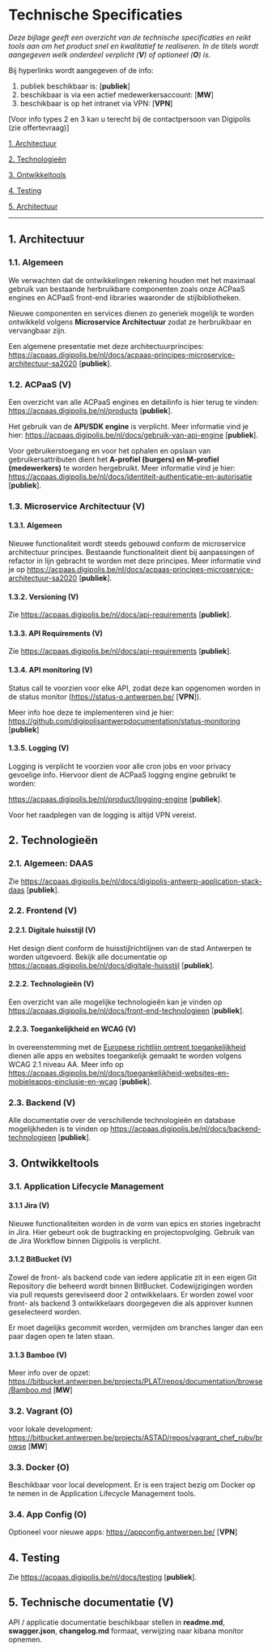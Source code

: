 # Technische Specificaties

*Deze bijlage geeft een overzicht van de technische specificaties en reikt tools aan om het product snel en kwalitatief te realiseren. In de titels wordt aangegeven welk onderdeel verplicht (**V**) of optioneel (**O**) is.*


Bij hyperlinks wordt aangegeven of de info:
1. publiek beschikbaar is: [**publiek**]
2. beschikbaar is via een actief medewerkersaccount: [**MW**]
3. beschikbaar is op het intranet via VPN: [**VPN**]

[Voor info types 2 en 3 kan u terecht bij de contactpersoon van Digipolis (zie offertevraag)]

[1. Architectuur](#1-architectuur)

[2. Technologieën](#2-technologieën)

[3. Ontwikkeltools](#3-ontwikkeltools)

[4. Testing](#4-testing)

[5. Architectuur](#5-technische-documentatie-v)

***


## 1. Architectuur

### 1.1. Algemeen
We verwachten dat de ontwikkelingen rekening houden met het maximaal gebruik van bestaande herbruikbare componenten zoals onze ACPaaS engines en ACPaaS front-end libraries waaronder de stijlbibliotheken.

Nieuwe componenten en services dienen zo generiek mogelijk te worden ontwikkeld volgens **Microservice Architectuur** zodat ze herbruikbaar en vervangbaar zijn.

Een algemene presentatie met deze architectuurprincipes: https://acpaas.digipolis.be/nl/docs/acpaas-principes-microservice-architectuur-sa2020 [**publiek**].

### 1.2. ACPaaS (V)
Een overzicht van alle ACPaaS engines en detailinfo is hier terug te vinden: https://acpaas.digipolis.be/nl/products [**publiek**].

Het gebruik van de **API/SDK engine** is verplicht. Meer informatie vind je hier: https://acpaas.digipolis.be/nl/docs/gebruik-van-api-engine [**publiek**].

Voor gebruikerstoegang en voor het ophalen en opslaan van gebruikersattributen dient het **A-profiel (burgers) en M-profiel (medewerkers)** te worden hergebruikt. Meer informatie vind je hier: https://acpaas.digipolis.be/nl/docs/identiteit-authenticatie-en-autorisatie [**publiek**].

### 1.3. Microservice Architectuur (**V**)

#### 1.3.1. Algemeen
Nieuwe functionaliteit wordt steeds gebouwd conform de microservice architectuur principes. Bestaande functionaliteit dient bij aanpassingen of refactor in lijn gebracht te worden met deze principes.
Meer informatie vind je op https://acpaas.digipolis.be/nl/docs/acpaas-principes-microservice-architectuur-sa2020 [**publiek**].

#### 1.3.2. Versioning (V)
Zie https://acpaas.digipolis.be/nl/docs/api-requirements [**publiek**].

#### 1.3.3. API Requirements (V)
Zie https://acpaas.digipolis.be/nl/docs/api-requirements [**publiek**].

#### 1.3.4. API monitoring (V)
Status call te voorzien voor elke API, zodat deze kan opgenomen worden in de status monitor (https://status-o.antwerpen.be/ [**VPN**]).

Meer info hoe deze te implementeren vind je hier: https://github.com/digipolisantwerpdocumentation/status-monitoring [**publiek**]

#### 1.3.5. Logging (**V**)
Logging is verplicht te voorzien voor alle cron jobs en voor privacy gevoelige info.
Hiervoor dient de ACPaaS logging engine gebruikt te worden:

https://acpaas.digipolis.be/nl/product/logging-engine [**publiek**].

Voor het raadplegen van de logging is altijd VPN vereist.


## 2. Technologieën

### 2.1. Algemeen: DAAS
Zie https://acpaas.digipolis.be/nl/docs/digipolis-antwerp-application-stack-daas [**publiek**].

### 2.2. Frontend (V)

#### 2.2.1. Digitale huisstijl (V)
Het design dient conform de huisstijlrichtlijnen van de stad Antwerpen te worden uitgevoerd. Bekijk alle documentatie op https://acpaas.digipolis.be/nl/docs/digitale-huisstijl [**publiek**].

#### 2.2.2. Technologieën (V)
Een overzicht van alle mogelijke technologieën kan je vinden op https://acpaas.digipolis.be/nl/docs/front-end-technologieen [**publiek**].

#### 2.2.3. Toegankelijkheid en WCAG (V)
In overeenstemming met de [Europese richtlijn omtrent toegankelijkheid](https://eur-lex.europa.eu/legal-content/NL/TXT/HTML/?uri=CELEX:32016L2102&from=EN) dienen alle apps en websites toegankelijk gemaakt te worden volgens WCAG 2.1 niveau AA. Meer info op https://acpaas.digipolis.be/nl/docs/toegankelijkheid-websites-en-mobieleapps-einclusie-en-wcag [**publiek**].


### 2.3. Backend (V)
Alle documentatie over de verschillende technologieën en database mogelijkheden is te vinden op https://acpaas.digipolis.be/nl/docs/backend-technologieen [**publiek**].


## 3. Ontwikkeltools
### 3.1. Application Lifecycle Management

#### 3.1.1 Jira (V)
Nieuwe functionaliteiten worden in de vorm van epics en stories ingebracht in Jira. Hier gebeurt ook de bugtracking en projectopvolging. Gebruik van de Jira Workflow binnen Digipolis is verplicht.

#### 3.1.2 BitBucket (V)
Zowel de front- als backend code van iedere applicatie zit in een eigen Git Repository die beheerd wordt binnen BitBucket. Codewijzigingen worden via pull requests gereviseerd door 2 ontwikkelaars. Er worden zowel voor front- als backend 3 ontwikkelaars doorgegeven die als approver kunnen geselecteerd worden.

Er moet dagelijks gecommit worden, vermijden om branches langer dan een paar dagen open te laten staan.

#### 3.1.3 Bamboo (V)
Meer info over de opzet: https://bitbucket.antwerpen.be/projects/PLAT/repos/documentation/browse/Bamboo.md [**MW**]

### 3.2. Vagrant (**O**)
voor lokale development: https://bitbucket.antwerpen.be/projects/ASTAD/repos/vagrant_chef_ruby/browse [**MW**]

### 3.3. Docker (**O**)
Beschikbaar voor local development. Er is een traject bezig om Docker op te nemen in de Application Lifecycle Management tools.

### 3.4. App Config (**O**)
Optioneel voor nieuwe apps: https://appconfig.antwerpen.be/ [**VPN**]


## 4. Testing
Zie https://acpaas.digipolis.be/nl/docs/testing [**publiek**].


## 5. Technische documentatie (V)
API / applicatie documentatie beschikbaar stellen in **readme.md**, **swagger.json**, **changelog.md** formaat, verwijzing naar kibana monitor opnemen.
